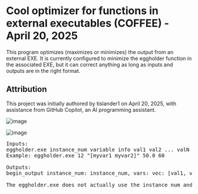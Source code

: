 # Cool optimizer for functions in external executables (COFFEE) - April 20, 2025
This program optimizes (maximizes or minimizes) the output from an external EXE. It is currently configured to minimize the eggholder function in the associated EXE, but it can correct anything as long as inputs and outputs are in the right format.

## Attribution
This project was initially authored by tislander1 on April 20, 2025, with assistance from GitHub Copilot, an AI programming assistant.

![image](https://github.com/user-attachments/assets/5f878f61-9108-4807-9282-614cc45badb0)

![image](https://github.com/user-attachments/assets/7a2ca5f6-b8e6-4c06-9491-af5929517b83)

<pre>
Inputs:
eggholder.exe instance_num variable info val1 val2 ... valN
Example: eggholder.exe 12 "[myvar1 myvar2]" 50.0 60

Outputs:
begin_output instance_num: instance_num, vars: vec: [val1, val2, ... valN], ans: end_output

The eggholder.exe does not actually use the instance_num and val1, val2 ..., so they can be anything. These are for future use with more complex executables.
</pre>
